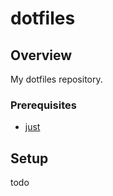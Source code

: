 # dotfiles
## Overview
My dotfiles repository.

### Prerequisites
- [just](https://github.com/casey/just)

## Setup
todo